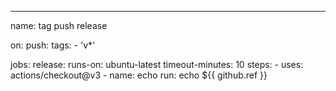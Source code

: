 ---
name: tag push release

on:
  push:
    tags:
      - 'v*'

jobs:
  release:
    runs-on: ubuntu-latest
    timeout-minutes: 10
    steps:
      - uses: actions/checkout@v3
      - name: echo
        run: echo ${{ github.ref }}